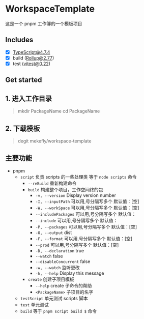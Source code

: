 # WorkspaceTemplate

这是一个 pnpm 工作簿的一个模板项目

## Includes

- [x] TypeScript@4.7.4
- [x] build (Rollup@2.77)
- [x] test (vitest@0.22)

## Get started

## 1. 进入工作目录

> mkdir PackageName
> cd PackageName

## 2. 下载模板

> degit mekefly/workspace-template

## 主要功能

- pnpm
  - `script` 负责 scripts 的一些处理类 等于 `node scripts` 命令
    - `--reBuild` 重新构建命令
    - `build` 构建整个项目，工作空间终的包
      - `-v, --version` Display version number
      - `-I, --inputPath` <inputPath> 可以用,号分隔写多个 默认值：[空]
      - `-W, --workSpace` <workSpace> 可以用,号分隔写多个 默认值：[空]
      - `--includePackages` <includePackages> 可以用,号分隔写多个 默认值：
      - `--include` <include> 可以用,号分隔写多个 默认值：
      - `-P, --packages` <packages> 可以用,号分隔写多个 默认值：[空]
      - `-O, --output` <output> dist
      - `-F, --format` <format> 可以用,号分隔写多个 默认值：[空]
      - `--prod` <prod> 可以用,号分隔写多个 默认值：[空]
      - `-D, --declaration` <declaration> true
      - `--watch` <watch> false
      - `--disableConcurrent` <disableConcurrent> false
      - `-w, --watch` 监听更改
      - `-h, --help` Display this message
    - `create` 创建子项目模板
      - `--help` create 子命令的帮助
      - `<PackageName>` 子项目的名字
  - `testScript` 单元测试 scripts 脚本
  - `test` 单元测试
  - `build` 等于 `pnpm script build $` 命令
